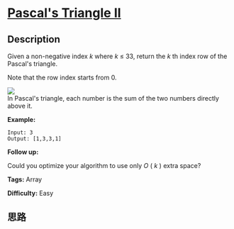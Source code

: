# [Pascal's Triangle II][title]

## Description

Given a non-negative index _k_  where _k_ ≤ 33, return the _k_ th index row of
the Pascal's triangle.

Note that the row index starts from 0.

![](https://upload.wikimedia.org/wikipedia/commons/0/0d/PascalTriangleAnimated2.gif)  
In Pascal's triangle, each number is the sum of the two numbers directly above
it.

**Example:**
            Input: 3    Output: [1,3,3,1]    

**Follow up:**

Could you optimize your algorithm to use only _O_ ( _k_ ) extra space?


**Tags:** Array

**Difficulty:** Easy

## 思路

[title]: https://leetcode.com/problems/pascals-triangle-ii
